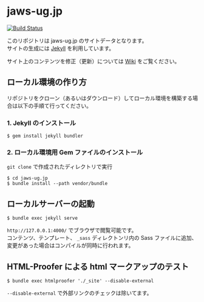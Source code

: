# jaws-ug.jp

[![Build Status](https://travis-ci.org/jaws-ug/jaws-ug.jp.svg?branch=master)](https://travis-ci.org/jaws-ug/jaws-ug.jp)

このリポジトリは jaws-ug.jp のサイトデータとなります。  
サイトの生成には [Jekyll](http://jekyllrb.com/) を利用しています。

サイト上のコンテンツを修正（更新）については [Wiki](https://github.com/jaws-ug/jaws-ug.jp/wiki) をご覧ください。

## ローカル環境の作り方

リポジトリをクローン（あるいはダウンロード）してローカル環境を構築する場合は以下の手順て行ってください。

### 1. Jekyll のインストール
```
$ gem install jekyll bundler
```

### 2. ローカル環境用 Gem ファイルのインストール
`git clone` で作成されたディレクトリで実行
```
$ cd jaws-ug.jp
$ bundle install --path vendor/bundle
```

## ローカルサーバーの起動
```
$ bundle exec jekyll serve
```
`http://127.0.0.1:4000/` でブラウザで閲覧可能です。  
コンテンツ、テンプレート、 `_sass` ディレクトンリ内の Sass ファイルに追加、変更があった場合はコンパイルが同時に行われます。

## HTML-Proofer による html マークアップのテスト
```
$ bundle exec htmlproofer './_site' --disable-external
```
`--disable-external` で外部リンクのチェックは除いてます。
